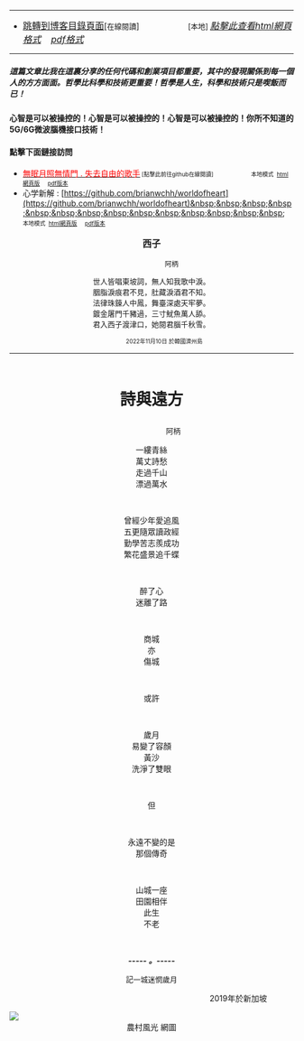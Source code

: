 ****
- [<font size=3>跳轉到博客目錄頁面</font>](../../tableOfContent.md)[<font size=2>在線閱讀</font>]&nbsp;&nbsp; &nbsp; &nbsp; &nbsp; &nbsp; &nbsp; &nbsp; &nbsp; &nbsp;&nbsp; &nbsp;  <font size=2> [本地] </font><font size=3>[*_點擊此查看html網頁格式_*](../../tableOfContent.html)&nbsp; &nbsp; [*_pdf格式_*](../../tableOfContent.md.pdf)</font>
****

##### *_這篇文章比我在這裏分享的任何代碼和創業項目都重要，其中的發現關係到每一個人的方方面面。哲學比科學和技術更重要！哲學是人生，科學和技術只是喫飯而已！_*

#### 心智是可以被操控的！心智是可以被操控的！心智是可以被操控的！你所不知道的5G/6G微波腦機接口技術！ 

#### 點擊下面鏈接訪問
- [<font color=red>無眠月照無情門 . 失去自由的歌手</font>](https://github.com/brianwchh/worldofheart/blob/main/md_and_html/%E7%84%A1%E7%9C%A0%E6%9C%88%E7%85%A7%E7%84%A1%E6%83%85%E9%96%80.md)<font size=1> [點擊此前往github在線閱讀]</font> &nbsp;&nbsp;&nbsp;&nbsp;&nbsp;&nbsp;&nbsp;&nbsp;&nbsp;&nbsp;&nbsp;&nbsp;&nbsp;&nbsp;&nbsp; <font size=1>本地模式 &nbsp;[html網頁版](../../md_and_html/無眠月照無情門.html) &nbsp;&nbsp;&nbsp; [pdf版本](../../md_and_html/無眠月照無情門.md.pdf) </font>
- 心学新解 : [https://github.com/brianwchh/worldofheart](https://github.com/brianwchh/worldofheart)&nbsp;&nbsp;&nbsp;&nbsp;&nbsp;&nbsp;&nbsp;&nbsp;&nbsp;&nbsp;&nbsp;&nbsp;&nbsp;&nbsp;&nbsp; <font size=1>本地模式 &nbsp;[html網頁版](../../md_and_html/心學新解.html) &nbsp;&nbsp;&nbsp; [pdf版本](../../md_and_html/心學新解.md.pdf) </font>
<div align="center"> 

****<p align="center" style="font-size: 16px;">西子</p>****

<p align="center" style="font-size: 12px;">&nbsp;&nbsp;&nbsp;&nbsp;&nbsp;&nbsp;&nbsp;&nbsp;&nbsp;&nbsp;&nbsp;&nbsp;&nbsp;&nbsp;&nbsp;&nbsp;&nbsp;&nbsp;&nbsp;&nbsp; 阿柄</p>

<div style="font-size: 13px;" >

世人皆唱東坡詞，無人知我歌中淚。   
胭脂淚痕君不見，肚藏淚酒君不知。  
法律珠鍊人中鳳，舞臺深處天牢夢。  
鍍金屠門千豬過，三寸魷魚萬人舔。  
君入西子渡津口，她閱君腦千秋雪。  

</div>

<p style="font-size: 10px;"> &nbsp; &nbsp; &nbsp; &nbsp; &nbsp; &nbsp; &nbsp; &nbsp; 2022年11月10日 於韓國濟州島  </p>     

</div>

****

</br>

****<p align="center" style="font-size: 28px;">詩與遠方</p>****

<p align="center" style="font-size: small;">&nbsp;&nbsp;&nbsp;&nbsp;&nbsp;&nbsp;&nbsp;&nbsp;&nbsp;&nbsp;&nbsp;&nbsp;&nbsp;&nbsp;&nbsp;&nbsp;&nbsp;&nbsp;&nbsp;&nbsp; 阿柄</p>




<div align="center"> <!-- div_1-->

  <p align="center"> 
    
一縷青絲  
萬丈詩愁  
走過千山  
漂過萬水  

</br>

曾經少年愛追風  
五更隨眾讀政經  
勤學苦志羨成功  
繁花盛景追千蝶  

</br>

醉了心  
迷離了路  

</br>

商城  
亦  
傷城  

</br>

或許  

</br>

歲月  
易變了容顏  
黃沙  
洗淨了雙眼  

</br>

但  

</br>

永遠不變的是  
那個傳奇  

</br>

山城一座  
田園相伴  
此生  
不老  

  </br>

  ***_-----&nbsp;。-----_***

  <font size=2>

  記一城迷惘歲月

  </font>

  </p>



  <p align="right"> 2019年於新加坡  &nbsp;&nbsp;&nbsp;&nbsp;&nbsp;&nbsp;&nbsp;&nbsp;&nbsp;&nbsp;&nbsp; </p>  
  
</div> <!-- end of div_1-->

  




<!-- image area, flex to make it center,it may not work for github, for html and pdf rendering only -->
<div align="center" style="page-break-inside: avoid; margin-top:1px; margin-bottom:1px;"> <!-- pictureWrapper_div add this only to make the bendan github understand -->
  <div class="ImageWrapperFlex" >
   <div class="FlexSide"  ></div>
   <image class="FlexImage"   src='./images/農村.jpg'/>
   <div class="FlexSide" ></div>
  </div>
  <p align="center" style="margin:0px;"> 農村風光 網圖 </p> 
</div> <!-- end pictureWrapper_div -->
  

</br>
</br>


<style>

.ImageWrapperFlex {
    display: flex; 
    flex-direction: row; 
    margin-top: 1px; 
    margin-bottom: 1px;

    width: 100% ;
}

.FlexSide {
    flex-basis: 0px ;
    flex:1;

}



/* large device screen 設置熒幕顯示圖片大小（電腦等大型屏幕）*/
@media only screen and (min-width: 600px) {

    .FlexImage {
        flex-basis: 600px ;
        flex:0;    
        height:auto; 
        max-width: 600px;
        min-width: 600px;
     
    }

}

 /* small device screen 設置熒幕顯示圖片大小（平板手機等屏幕）*/
@media only screen and (max-width: 600px) {
    
    .FlexImage {
        flex-basis: 600px ;
        flex:1;
        height:auto; 
     
    }

}

/* style for print !important 設置打印圖片大小*/
@media print {

    .FlexImage {
        flex-basis: 500px ;
        flex:0;    
        height:auto; 
        max-width: 500px;
        min-width: 500px;
     
    }
}


</style>


